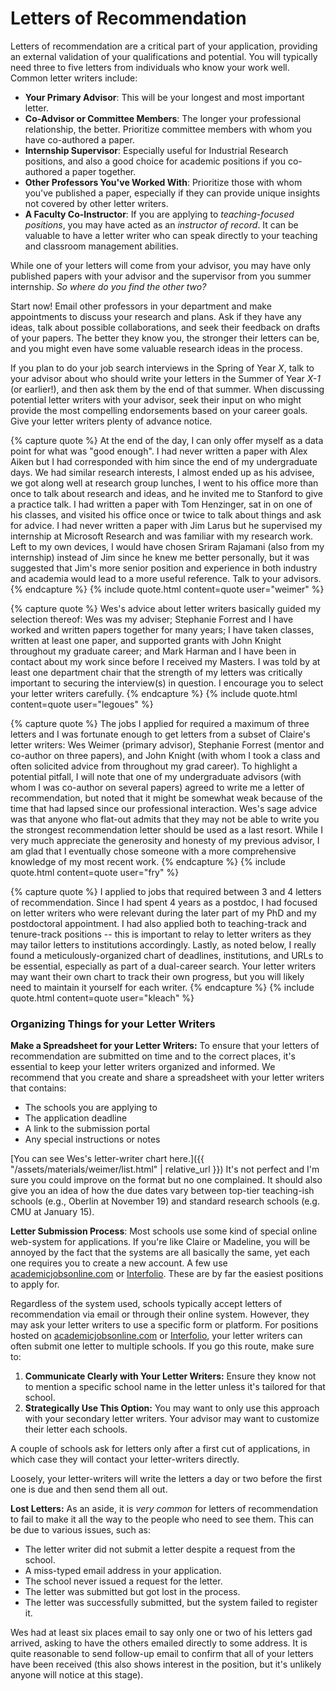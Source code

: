 # Letters of Recommendation

Letters of recommendation are a critical part of your application, 
providing an external validation of your qualifications and potential. 
<span class="highlight">You will typically need three to five letters from individuals who know 
your work well.</span> Common letter writers include:

* **Your Primary Advisor**: This will be your longest and most important
  letter. 
* **Co-Advisor or Committee Members**: The longer your professional relationship, the 
  better. Prioritize committee members with whom you have co-authored a paper.
* **Internship Supervisor**: Especially useful for Industrial Research positions, and also a 
  good choice for academic positions if you co-authored a paper together.
* **Other Professors You've Worked With**: Prioritize those with whom you've
  published a paper, especially if they can provide unique insights not 
  covered by other letter writers.
* **A Faculty Co-Instructor**: If you are applying to *teaching-focused positions*, you 
  may have acted as an *instructor of record*. It can be valuable to have a letter writer 
  who can speak directly to your teaching and classroom management abilities.

While one of your letters will come from your advisor, you may 
have only published papers with your advisor and the
supervisor from you summer internship. *So where do you find the other two?*

Start now! Email other professors in your department and make appointments 
to discuss your research and plans. Ask if they have any ideas, talk about possible
collaborations, and seek their feedback on drafts of your papers. The better they 
know you, the stronger their letters can be, and you might even have some valuable 
research ideas in the process.

If you plan to do your job search interviews in the Spring of Year *X*, talk
to your advisor about who should write your letters in the Summer of Year 
*X-1* (or earlier!), and then ask them by the end of that summer. When 
discussing potential letter writers with your advisor, seek their input 
on who might provide the most compelling endorsements based on your career 
goals. Give your letter writers plenty of advance notice.

{% capture quote %}
At the end of the day, I can only offer myself as a data point for
what was "good enough". I had never written a paper with Alex Aiken but I
had corresponded with him since the end of my undergraduate days. We had
similar research interests, I almost ended up as his advisee, we got along
well at research group lunches, I went to his office more than once to talk
about research and ideas, and he invited me to Stanford to give a practice
talk. I had written a paper with Tom Henzinger, sat in on one of his
classes, and visited his office once or twice to talk about things and ask
for advice. I had never written a paper with Jim Larus but he supervised my
internship at Microsoft Research and was familiar with my research work. 
Left to my own devices, I would have chosen Sriram Rajamani (also from my
internship) instead of Jim since he knew me better personally, but it was
suggested that Jim's more senior position and experience in both industry
and academia would lead to a more useful reference. Talk to your advisors.
{% endcapture %}
{% include quote.html content=quote user="weimer" %}

{% capture quote %}
Wes's advice about letter writers basically guided my
selection thereof: Wes was my adviser; Stephanie Forrest and I have worked and
written papers together for many years; I have taken classes, written at least
one paper, and supported grants with John Knight throughout my graduate career;
and Mark Harman and I have been in contact about my work since before I received
my Masters.  I was told by at least one department chair that the strength of my
letters was critically important to securing the interview(s) in question.  I
encourage you to select your letter writers carefully.
{% endcapture %}
{% include quote.html content=quote user="legoues" %}

{% capture quote %}
The jobs I applied for required a maximum of three letters and I was fortunate
enough to get letters from a subset of Claire's letter writers: Wes Weimer
(primary advisor), Stephanie Forrest (mentor and co-author on three papers), and
John Knight (with whom I took a class and often solicited advice from throughout
my grad career).  To highlight a potential pitfall, I will note that one of my
undergraduate advisors (with whom I was co-author on several papers) agreed to
write me a letter of recommendation, but noted that it might be somewhat weak
because of the time that had lapsed since our professional interaction.
Wes's sage advice was that anyone who flat-out admits that they may not be
able to write you the strongest recommendation letter should be used as a last
resort.  While I very much appreciate the generosity and honesty of my previous
advisor, I am glad that I eventually chose someone with a more comprehensive
knowledge of my most recent work.
{% endcapture %}
{% include quote.html content=quote user="fry" %}

{% capture quote %}
I applied to jobs that required between 3 and 4 letters of
recommendation.  Since I had spent 4 years as a postdoc, I had focused
on letter writers who were relevant during the later part of my PhD and
my postdoctoral appointment.   I had also applied both to teaching-track
and tenure-track positions -- this is important to relay to letter
writers as they may tailor letters to institutions accordingly.  Lastly,
as noted below, I really found a meticulously-organized chart of
deadlines, institutions, and URLs to be essential, especially as part of
a dual-career search.   Your letter writers may want their own chart to
track their own progress, but you will likely need to maintain it
yourself for each writer. 
{% endcapture %}
{% include quote.html content=quote user="kleach" %}

### Organizing Things for your Letter Writers

**Make a Spreadsheet for your Letter Writers:** To ensure that your letters of recommendation are submitted on time and to the correct places, 
it's essential to keep your letter writers organized and informed. 
We recommend that you create and share a spreadsheet with your letter writers that contains:

* The schools you are applying to
* The application deadline
* A link to the submission portal 
* Any special instructions or notes

[You can see Wes's letter-writer chart here.]({{ "/assets/materials/weimer/list.html" | relative_url }})
It's not perfect and I'm sure you could improve on the format but no
one complained. It should also give you an idea of how the due dates vary
between top-tier teaching-ish schools (e.g., Oberlin at November 19) and
standard research schools (e.g. CMU at January 15).

**Letter Submission Process**: Most schools use some kind of special online web-system for
applications. If you're like Claire or Madeline, you will be annoyed by the fact
that the systems are all basically the same, yet each one requires you to 
create a new account. A few use [academicjobsonline.com](http://academicjobsonline.com)
or [Interfolio](https://www.interfolio.com/). These are by far
the easiest positions to apply for.

Regardless of the system used, schools typically accept letters of recommendation 
via email or through their online system. However, they may ask your letter writers 
to use a specific form or platform. For positions hosted on [academicjobsonline.com](http://academicjobsonline.com)
or [Interfolio](https://www.interfolio.com/), your letter writers can often submit one letter to multiple schools. If you go this route, make sure to:

1. **Communicate Clearly with Your Letter Writers:** Ensure they know not to mention a specific school name in the letter unless it's tailored for that school.
2. **Strategically Use This Option:** You may want to only use this approach with your secondary letter writers. Your advisor may want to customize their letter each schools. 

A couple of schools ask for letters only after a first cut of applications,
in which case they will contact your letter-writers directly.

Loosely, your letter-writers will write the letters a day or two before the
first one is due and then send them all out.

**Lost Letters:** As an aside, it is *very common* for letters of recommendation to fail to
make it all the way to the people who need to see them. This can be due to various issues,
such as:

* The letter writer did not submit a letter despite a request from the school.
* A miss-typed email address in your application.
* The school never issued a request for the letter.
* The letter was submitted but got lost in the process.
* The letter was successfully submitted, but the system failed to register it.  

Wes had at least six places email to say only one or two of his
letters gad arrived, asking to have the others emailed directly to some
address.  <!--Some UC-system schools are infamous for letter mishaps (e.g., losing more or less every letter from one year's worth of applicants).--> 
It is quite reasonable to send follow-up email to confirm that all of
your letters have been received (this also shows interest in
the position, but it's unlikely anyone will notice at this stage).
